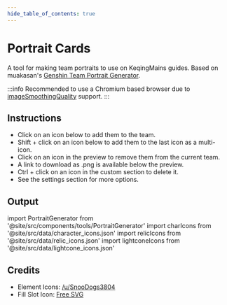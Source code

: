 ```yaml
---
hide_table_of_contents: true
---
```


# Portrait Cards

A tool for making team portraits to use on KeqingMains guides. Based on muakasan's [Genshin Team Portrait Generator](https://github.com/muakasan/genshin-portraits).

:::info
Recommended to use a Chromium based browser due to [imageSmoothingQuality](https://developer.mozilla.org/en-US/docs/Web/API/CanvasRenderingContext2D/imageSmoothingQuality#browser_compatibility) support.
:::

## Instructions

* Click on an icon below to add them to the team.
* Shift + click on an icon below to add them to the last icon as a multi-icon.
* Click on an icon in the preview to remove them from the current team.
* A link to download as .png is available below the preview.
* Ctrl + click on an icon in the custom section to delete it.
* See the settings section for more options.

## Output

import PortraitGenerator from '@site/src/components/tools/PortraitGenerator'
import charIcons from '@site/src/data/character_icons.json'
import relicIcons from '@site/src/data/relic_icons.json'
import lightconeIcons from '@site/src/data/lightcone_icons.json'

<PortraitGenerator charIcons={charIcons} relicIcons={relicIcons} lightconeIcons={lightconeIcons} />

## Credits

* Element Icons: [/u/SnooDogs3804](https://www.reddit.com/r/Genshin_Impact/comments/jk3vho/hi_i_made_some_5000x5000_transparent_element/)
* Fill Slot Icon: [Free SVG](https://freesvg.org/user-icon-picture)
